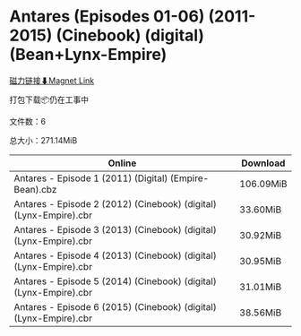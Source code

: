 # Antares (Episodes 01-06) (2011-2015) (Cinebook) (digital) (Bean+Lynx-Empire)

[磁力链接⬇Magnet Link](magnet:?xt=urn:btih:db314e9db8c86bbd8c55fb5fcdf858c550c86f46&dn=Antares%20%28Episodes%2001-06%29%20%282011-2015%29%20%28Cinebook%29%20%28digital%29%20%28Bean%2BLynx-Empire%29)

打包下载📦仍在工事中

文件数：6

总大小：271.14MiB

Online | Download
--- | ---
Antares - Episode 1 (2011) (Digital) (Empire-Bean).cbz | 106.09MiB
Antares - Episode 2 (2012) (Cinebook) (digital) (Lynx-Empire).cbr | 33.60MiB
Antares - Episode 3 (2013) (Cinebook) (digital) (Lynx-Empire).cbr | 30.92MiB
Antares - Episode 4 (2013) (Cinebook) (digital) (Lynx-Empire).cbr | 30.95MiB
Antares - Episode 5 (2014) (Cinebook) (digital) (Lynx-Empire).cbr | 31.01MiB
Antares - Episode 6 (2015) (Cinebook) (digital) (Lynx-Empire).cbr | 38.56MiB